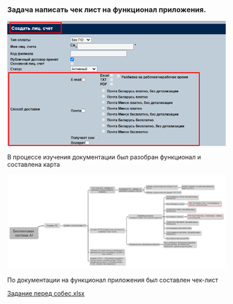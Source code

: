 ### Задача написать чек лист на функционал приложения.

![Header](https://github.com/istrybuk/Test-task/blob/main/A1/folder_v3/Screenshots/app.png)


В процессе изучения документации был разобран функционал и составлена карта

![Header](https://github.com/istrybuk/Test-task/blob/main/A1/folder_v3/Screenshots/map.PNG)


По документации на функционал приложения был составлен чек-лист 

[Задание перед собес.xlsx](https://github.com/istrybuk/Test-task/blob/main/A1/folder_v3/Задание%20перед%20собес.xlsx)
